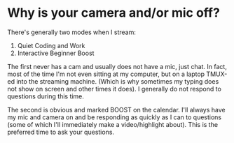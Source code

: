 # Why is your camera and/or mic off?

There's generally two modes when I stream:

1. Quiet Coding and Work
2. Interactive Beginner Boost

The first never has a cam and usually does not have a mic, just chat. In fact,
most of the time I'm not even sitting at my computer, but on a laptop TMUX-ed
into the streaming machine. (Which is why sometimes my typing does not show on
screen and other times it does). I generally do not respond to questions during
this time.

The second is obvious and marked BOOST on the calendar. I'll always have my mic
and camera on and be responding as quickly as I can to questions (some of which
I'll immediately make a video/highlight about). This is the preferred time to
ask your questions.
